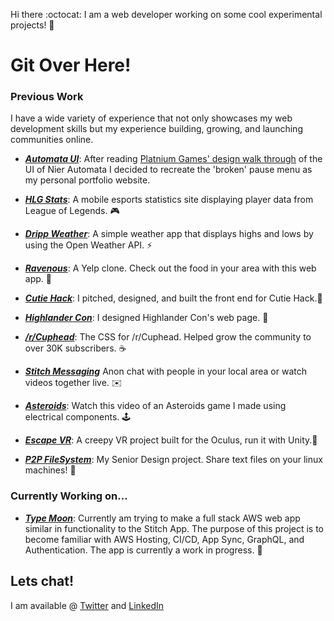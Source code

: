 

Hi there :octocat: I am a web developer working on some cool experimental projects! 🚀

<!--
**cris178/cris178** is a ✨ _special_ ✨ repository because its `README.md` (this file) appears on your GitHub profile.

Here are some ideas to get you started:

- 🔭 I’m currently working on ...
- 🌱 I’m currently learning ...
- 👯 I’m looking to collaborate on ...
- 🤔 I’m looking for help with ...
- 💬 Ask me about ...
- 📫 How to reach me: ...
- 😄 Pronouns: ...
- ⚡ Fun fact: ...
-->
# Git Over Here! 

### Previous Work

I have a wide variety of experience that not only showcases my web development skills but my experience building, growing, and launching communities online.

- [***Automata UI***](https://cristianreyes.net/): After reading [Platnium Games' design walk through](https://www.platinumgames.com/official-blog/article/9624) of the UI of Nier Automata I decided to recreate the 'broken' pause menu as my personal portfolio website. 

- [***HLG Stats***](https://github.com/cris178/StatsApp): A mobile esports statistics site displaying player data from League of Legends. 🎮 

- [***Dripp Weather***](https://github.com/cris178/weatherapp): A simple weather app that displays highs and lows by using the Open Weather API. ⚡

-  [***Ravenous***](https://github.com/cris178/Ravenous): A Yelp clone. Check out the food in your area with this web app. 🍜

- [***Cutie Hack***](https://www.behance.net/gallery/68991005/Cutie-Hack): I pitched, designed, and built the front end for Cutie Hack.🍊           

- [***Highlander Con***](https://www.behance.net/gallery/98850669/Highlander-Con-Design): I designed Highlander Con's web page. 🎽

- [***/r/Cuphead***](https://github.com/cris178/Cuphead): The CSS for /r/Cuphead. Helped grow the community to over 30K subscribers. ☕️ 

- [***Stitch Messaging***](https://github.com/jasonthejewell/CS180-Group-Stitch/tree/master/team-stitch) Anon chat with people in your local area or watch videos together live. ✉️


- [***Asteroids***](https://github.com/cris178/Asteroids): Watch this video of an Asteroids game I made using electrical components. 🕹 

- [***Escape VR***](https://github.com/cris178/EscapeVR): A creepy VR project built for the Oculus, run it with Unity.🔦 

- [***P2P FileSystem***](https://github.com/cris178/P2PFileSystem): My Senior Design project. Share text files on your linux machines! 📂 


### Currently Working on...

- [***Type Moon***](https://typemoon.app): Currently am trying to make a full stack AWS web app similar in functionality to the Stitch App. The purpose of this project is to become familiar with AWS Hosting, CI/CD, App Sync, GraphQL, and Authentication. The app is currently a work in progress.  🌙


## Lets chat! 

I am available @ [Twitter](https://twitter.com/cris178) and [LinkedIn](https://www.linkedin.com/in/cristian-reyes/)
